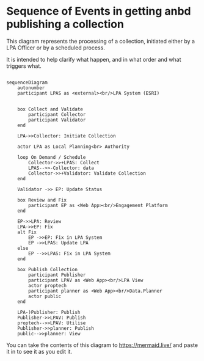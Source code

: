 # Sequence of Events in getting anbd publishing a collection

This diagram represents the processing of a collection, initiated either by a LPA Officer or by a scheduled process.

It is intended to help clarify what happen, and in what order and what triggers what.

```mermaid

sequenceDiagram
    autonumber
    participant LPAS as <external><br/>LPA System (ESRI) 
    

    box Collect and Validate
        participant Collector
        participant Validator
    end

    LPA->>Collector: Initiate Collection
    
    actor LPA as Local Planning<br> Authority

    loop On Demand / Schedule
        Collector->>+LPAS: Collect
        LPAS-->>-Collector: data
        Collector->>+Validator: Validate Collection
    end

    Validator ->> EP: Update Status

    box Review and Fix
        participant EP as <Web App><br/>Engagement Platform
    end

    EP->>LPA: Review    
    LPA->>EP: Fix
    alt Fix 
        EP ->>EP: Fix in LPA System 
        EP ->>LPAS: Update LPA
    else
        EP -->>LPAS: Fix in LPA System
    end    

    box Publish Collection
        participant Publisher
        participant LPAV as <Web App><br/>LPA View
        actor proptech
        participant planner as <Web App><br/>Data.Planner
        actor public        
    end

    LPA-)Publisher: Publish 
    Publisher->>LPAV: Publish 
    proptech-->>LPAV: Utilise
    Publisher->>planner: Publish 
    public-->>planner: View

```

You can take the contents of this diagram to https://mermaid.live/ and paste it in to see it as you edit it.
